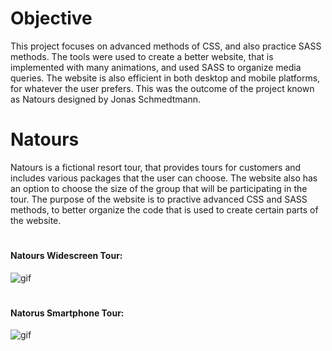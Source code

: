 # Objective
This project focuses on advanced methods of CSS, and also practice SASS methods. The tools were used to create a better website, that is implemented with many animations, and used SASS to organize media queries. The website is also efficient in both desktop and mobile platforms, for whatever the user prefers. This was the outcome of the project known as Natours designed by Jonas Schmedtmann.
# Natours   
Natours is a fictional resort tour, that provides tours for customers and includes various packages that the user can choose. The website also has an option to choose the size of the group that will be participating in the tour. The purpose of the website is to practive advanced CSS and SASS methods, to better organize the code that is used to create certain parts of the website.

# <h4>Natours Widescreen Tour:</h4>

![gif](natours_widescreen_tour.gif)

# <h4>Natorus Smartphone Tour:</h4>

![gif](natours_smartphone_tour.gif)
